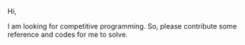 Hi,

I am looking for competitive programming. So, please contribute some reference and codes for me to solve.
